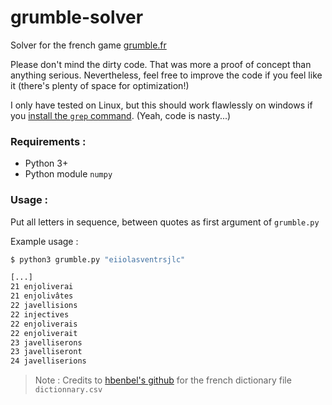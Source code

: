 # grumble-solver

Solver for the french game [grumble.fr](https://www.grumble.fr/)

Please don't mind the dirty code. That was more a proof of concept than anything serious. Nevertheless, feel free to improve the code if you feel like it (there's plenty of space for optimization!)

I only have tested on Linux, but this should work flawlessly on windows if you [install the `grep` command](https://gnuwin32.sourceforge.net/packages/grep.htm). (Yeah, code is nasty...)

### Requirements : 
- Python 3+
- Python module `numpy`

### Usage :

Put all letters in sequence, between quotes as first argument of `grumble.py`

Example usage : 
```bash
$ python3 grumble.py "eiiolasventrsjlc"

[...]
21 enjoliverai
21 enjolivâtes
22 javellisions
22 injectives
22 enjoliverais
22 enjoliverait
23 javelliserons
23 javelliseront
24 javelliserions
```

> Note : Credits to [hbenbel's github](https://github.com/hbenbel/French-Dictionary.git) for the french dictionary file `dictionnary.csv`